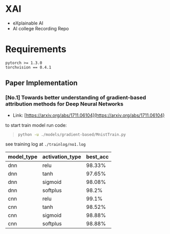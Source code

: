 # XAI

* eXplainable AI
* AI college Recording Repo

# Requirements

```
pytorch >= 1.3.0
torchvision == 0.4.1
```

## Paper Implementation

### [No.1] Towards better understanding of gradient-based attribution methods for Deep Neural Networks

* Link: [https://arxiv.org/abs/1711.06104](https://arxiv.org/abs/1711.06104)
    
to start train model run code:
> ```bash
> python -u ./models/gradient-based/MnistTrain.py
> ```
    
see training log at `./trainlog/no1.log`
    
| model_type | activation_type | best_acc |
|--|--|--|
|dnn|relu|98.33%|
|dnn|tanh|97.65%|
|dnn|sigmoid|98.08%|
|dnn|softplus|98.2%|
|cnn|relu|99.1%|
|cnn|tanh|98.52%|
|cnn|sigmoid|98.88%|
|cnn|softplus|98.88%|
